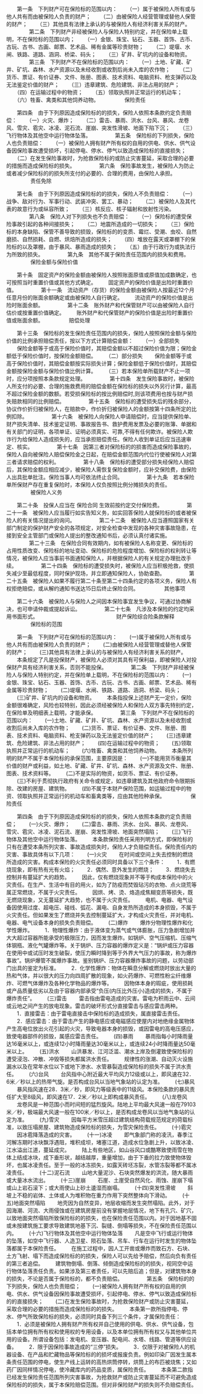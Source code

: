 
 



　　第一条　下列财产可在保险标的范围以内： 
　　（一）属于被保险人所有或与他人共有而由被保险人负责的财产； 
　　（二）由被保险人经营管理或替他人保管的财产； 
　　（三）其他具有法律上承认的与被保险人有经济利害关系的财产。 
　　
　　第二条　下列财产非经被保险人与保险人特别约定，并在保险单上载明，不在保险标的范围以内； 
　　（一）金银、珠宝、钻石、玉器、首饰、古币、古玩、古书、古画、邮票、艺术品、稀有金属等珍贵财物； 
　　（二）堤堰、水闸、铁路、道路、涵洞、桥梁、码头； 
　　（三）矿井、矿坑内的设备和物资。 
　　
　　第三条　下列财产不在保险标的范围以内： 
　　（一）土地、矿藏、矿井、矿坑、森林、水产资源以及未经收割或收割后尚未入库的农作物； 
　　（二）货币、票证、有价证券、文件、账册、图表、技术资料、电脑资料、枪支弹药以及无法鉴定价值的财产； 
　　（三）违章建筑、危险建筑、非法占用的财产； 
　　（四）在运输过程中的物资； 
　　（五）领取执照并正常运行的机动车； 
　　（六）牲畜、禽类和其他饲养动物。 
　　
　　 
保险责任

　　第四条　由于下列原因造成保险标的的损失，保险人依照本条款约定负责赔偿： 
　　（一）火灾、爆炸； 
　　（二）雷击、暴雨、洪水、台风、暴风、龙卷风、雪灾、雹灾、冰凌、泥石流、崖崩、突发性滑坡、地面下陷下沉； 
　　（三）飞行物体及其他空中运行物体坠落。 
　　
　　第五条　保险标的下列损失，保险人也负责赔偿： 
　　（一）被保险人拥有财产所有权的自用的供电、供水、供气设备因保险事故遭受损坏，引起停电、停水、停气以致造成保险标的直接损失； 
　　（二）在发生保险事故时，为抢救保险标的或防止灾害蔓延，采取合理的必要的措施而造成保险标的损失。 
　　
　　第六条　保险事故发生，被保险人为防止或者减少保险标的的损失所支付的必要的、合理的费用，由保险人承担。 
　　
　　 
责任免除 

　　第七条　由于下列原因造成保险标的的损失，保险人不负责赔偿： 
　　（一）战争、敌对行为、军事行动、武装冲突、罢工、暴动； 
　　（二）被保险人及其代表的故意行为或纵容所致； 
　　（三）核反应、核子辐射和放射性污染。 
　　
　　第八条　保险人对下列损失也不负责赔偿： 
　　（一）保险标的遭受保险事故引起的各种间接损失； 
　　（二）地震所造成的一切损失； 
　　（三）保险标的本身缺陷、保管不善导致的损毁，保险标的的变质、霉烂、受潮、虫咬、自然磨损、自然损耗、自燃、烘焙所造成的损失； 
　　（四）堆放在露天或罩棚下的保险标的以及罩棚，由于暴风、暴雨造成的损失； 
　　（五）由于行政行为或执法行为所致的损失。 
　　
　　第九条　其他不属于保险责任范围内的损失和费用。 
　　
　　 
保险金额与保险价值 

　　第十条　固定资产的保险金额由被保险人按照账面原值或原值加成数确定，也可按照当时重置价值或其他方式确定。 
　　固定资产的保险价值是出险时重置价值。 
　　
　　第十一条　流动资产（存货）的保险金额由被保险人按最近12个月任意月份的账面余额确定或由被保险人自行确定。 
　　流动资产的保险价值是出险时账面余额。 
　　
　　第十二条　账外财产和代保管财产可以由被保险人自行估价或按重置价值确定。 
　　账外财产和代保管财产的保险价值是出险时重置价值或账面余额。 
　　
　　 
赔偿处理

　　第十三条　保险标的发生保险责任范围内的损失，保险人按照保险金额与保险价值的比例承担赔偿责任，按以下方式计算赔偿金额： 
　　（一）全部损失 
　　保险金额等于或高于保险价值时，其赔偿金额以不超过保险价值为限；保险金额低于保险价值时，按保险金额赔偿。 
　　（二）部分损失 
　　保险金额等于或高于保险价值时，其赔偿金额按实际损失计算；保险金额低于保险价值时，其赔偿金额按保险金额与保险价值比例计算。 
　　（三）若本保险单所载财产不止一项时，应分项按照本条款规定处理。 
　　
　　第十四条　发生保险事故时，被保险人所支付的必要、合理的施救费用的赔偿金额在保险标的损失以外另行计算，最高不超过保险金额的数额。若受损保险标的按比例赔偿时,则该项费用也按与财产损失赔款相同的比例赔偿。 
　　
　　第十五条　保险标的遭受损失后的残余部分，协议作价折归被保险人，在赔款中，作价折归被保险人的金额按第十四条所定的比例扣除。 
　　
　　第十六条　被保险人向保险人申请赔偿时，应当提供保险单、财产损失清单、技术鉴定证明、事故报告书、救护费用发票及必要的账簿、单据和有关部门的证明，各项单证、证明必须真实、可靠,不得有任何欺诈。被保险人欺诈行为给保险人造成损失的，应当承担赔偿责任。保险人收到单证后应当迅速审定、核实。 
　　
　　第十七条　因第三者对保险标的的损害而造成保险事故的，保险人自向被保险人赔偿保险金之日起，在赔偿金额范围内代位行使被保险人对第三者请求赔偿的权利。 
　　
　　第十八条　保险标的遭受部分损失经保险人赔偿后，其保险金额应相应减少，被保险人需恢复保险金额时，应补交保险费，由保险人出具批单批注。保险当事人均可依法终止合同。 
　　
　　第十九条　若本保险单所保财产存在重复保险时，本保险人仅负按照比例分摊损失的责任。 
　　
　　 
被保险人义务

　　第二十条　投保人应当在
保险合同
生效前按约定交付保险费。 
　　
　　第二十一条　被保险人应当履行如实告知义务，如实回答保险人就保险标的或者被保险人的有关情况提出的询问。 
　　
　　第二十二条　被保险人应当遵照国家有关部门制定的保护财产安全的各项规定，对安全检查中发现的各种灾害事故隐患，在接到安全主管部门或保险人提出的整改通知书后，必须认真付诸实施。 
　　
　　第二十三条　在保险合同有效期内，如有被保险人名称变更、保险标的占用性质改变、保险标的地址变动、保险标的危险程度增加、保险标的权利转让等情况，被保险人应当事前书面通知保险人，并根据保险人的有关规定办理批改手续。 
　　
　　第二十四条　保险标的遭受损失时，被保险人应当积极抢救，使损失减少至最低程度，同时保护现场，并立即通知保险人，协助查勘。 
　　
　　第二十五条　被保险人如果不履行第二十条至第二十四条约定的各项义务，保险人有权拒绝赔偿，或从解约通知书送达15日后终止保险合同。 
　　
　　 
其他事项

　　第二十六条　被保险人与保险人之间因本保险事宜发生争议，可通过协商解决，也可申请仲裁或提起诉讼。 
　　
　　第二十七条　凡涉及本保险的约定均采用书面形式。　　　　　　　　　　　　　
　　财产保险综合险条款解释
　　
　　 
保险标的范围

　　第一条　下列财产可在保险标的范围以内：
　　(一)属于被保险人所有或与他人共有而由被保险人负责的财产；
　　(二)由被保险人经营管理或替他人保管的财产；
　　(三)其他具有法律上承认的与被保险人有经济利害关系的财产。
　　本条规定了凡是投保财产，被保险人必须对其具有可保利益，即被保险人对投保财产具有经济利害关系，否则不能投保。
　　
　　第二条　下列财产非经被保险人与保险人特别约定，并在保险单上载明，不在保险标的范围以内：
　　(一)金银、珠宝、钻石、玉器、首饰、古币、古玩、古书、古画、邮票、艺术品、稀有金属等珍贵财物；
　　(二)堤堰、水闸、铁路、道路、涵洞、桥梁、码头；
　　(三)矿井、矿坑内的设备和物资。
　　本条指投保上述财产无一定价，保险金额很难确定，风险也较特别，因此必须经被保险人和保险人双方事先特别约定，在保险单及明细表上载明，才能承保。
　　
　　第三条　下列财产不在保险标的范围以内：
　　(一)土地、矿藏、矿井、矿坑、森林、水产资源以及未经收割或收割后尚未入库的农作物；
　　(二)货币、票证、有价证券、文件、账册、图表、技术资料、电脑资料、枪支弹药以及无法鉴定价值的财产；
　　(三)违章建筑、危险建筑、非法占用的财产；
　　(四)在运输过程中的物资；
　　(五)领取执照并正常运行的机动车；
　　(六)牲畜、禽类和其他饲养动物。
　　本条所列明的财产不属于本保险标的承保范围，主要原因是：
　　(一)不能用货币衡量其价值的财产或利益，如土地、矿藏、矿井、矿坑、森林、水产资源及文件、账册、图表、技术资料等。
　　(二)不是实际的物资，如货币、票证、有价证券。
　　(三)不利于贯彻执行政府有关命令或规定，如违章建筑及其他政府命令限期拆除、改建的房屋、建筑物。
　　(四)不属于本财产保险范围，如运输过程中的物资、领取执照并正常运行的机动车和畜禽类等，应由其他险种承保。
　　
　　 
保险责任

　　第四条　由于下列原因造成保险标的的损失，保险人依照本条款约定负责赔偿；
　　(一)火灾、爆炸；
　　(二)雷击、暴雨、洪水、台风、暴风、龙卷风、雪灾、雹灾、冰凌、泥石流、崖崩、突发性滑坡、地面突然塌陷；
　　(三)飞行物体及其他空中运行物体坠落。
　　本条款保险责任采用列明方式，即保险标的只有在遭受本条所列灾害、事故造成损失时，保险人才负赔偿责任。保险责任内的灾害、事故具体有以下几项：
　　(一)火灾
　　在时间或空间上失去控制的燃烧所造成的灾害。构成本保险的火灾责任必须同时具备以下三个条件：
　　1．有燃烧现象，即有热有光有火焰；
　　2．偶然、意外发生的燃烧；
　　3．燃烧失去控制并有蔓延扩大的趋势。
　　因此，仅有燃烧现象并不等于构成本保险中的火灾责任。在生产、生活中有目的用火，如为了防疫而焚毁玷污的衣物、点火烧荒等属正常燃烧，不属于火灾责任。
　　因烘、烤、烫、烙造成焦糊变质等损失，既无燃烧现象，又无蔓延扩大趋势，也不属于火灾责任。
　　电机、电器、电气设备因使用过度、超电压、碰线、弧花、漏电、自身发热所造成的本身损毁，不属于火灾责任。但如果发生了燃烧并失去控制蔓延扩大，才构成火灾责任，并对电机、电器、电气设备本身的损失负责赔偿。
　　(二)爆炸
　　爆炸分物理性爆炸和化学性爆炸。
　　1．物理性爆炸：由于液体变为蒸气或气体膨胀，压力急剧增加并大大超过容器所能承受的极限压力，因而发生爆炸。如锅炉、空气压缩机、压缩气体钢瓶、液化气罐爆炸等。关于锅炉、压力容器的爆炸定义是：“锅炉或压力容器在使用中或试压时发生破裂，使压力瞬时降到等于外界大气压力的事故，称为爆炸事故”。锅炉爆管不属爆炸事故。鉴别锅炉、压力容器爆炸事故的问题，以劳动部门出具的鉴定为标准。
　　2．化学性爆炸：物体在瞬息分解或燃烧时放出大量的热和气体，并以很大的压力向四周扩散的现象，如火药爆炸、可燃性粉尘纤维爆炸、可燃气体爆炸及各种化学物品的爆炸等。
　　因物体本身的瑕疵，使用损耗或产品质量低劣以及由于容器内部承受“负压(内压比外压小)造成的损失，不属于爆炸责任”。
　　(三)雷击
　　雷击指由雷电造成的灾害。雷电为积雨云中、云间或云地之间产生的放电现象。雷击的破坏形式分直接雷击与感应雷击两种。
　　1．直接雷击：由于雷电直接击中保险标的造成损失，属直接雷击责任。
　　2．感应雷击：由于雷击产生的静电感应或电磁感应使屋内对地绝缘金属物体产生高电位放出火花引起的火灾，导致电器本身的损毁，或因雷电的高电压感应，致使电器部件的损毁，属感应雷击责任。
　　(四)暴雨
　　暴雨指每小时降雨量达16毫米以上，或连续12小时降雨量达30毫米以上，或连续24小时降雨量达50毫米以上。
　　(五)洪水
　　山洪暴发、江河泛滥、潮水上岸及倒灌致使保险标的遭受浸泡、冲散、冲毁等损失都属洪水责任。
　　规律性的涨潮、自动灭火设施漏水以及在常年水位以下或地下渗水、水管暴裂造成保险标的损失不属于洪水责任。
　　(六)台风
　　台风指中心附近最大平均风力12级或以上，即风速在32．6米／秒以上的热带气旋。是否构成台风以当地气象站的认定为准。
　　(七)暴风
　　暴风指风速在28．3米／秒，即风力等级表中的11级风。本保险条款的暴风责任扩大至8级风，即风速在17．2米／秒以上即构成暴风责任。
　　(八)龙卷风
　　龙卷风是一种范围小而时间短的猛烈旋风。陆地上平均最大风速一般在79103米／秒，极端最大风速一般在100米／秒以上，是否构成龙卷风以当地气象站的认定为准。
　　(九)雪灾
　　因每平方米雪压超过建筑结构荷载规范规定的荷载标准，以致压塌房屋、建筑物造成保险标的损失，为雪灾保险责任。
　　(十)雹灾
　　因冰雹降落造成的灾害。
　　(十一)冰凌
　　即气象部门称的凌汛，春季江河解冻期时冰块飘浮遇阻，堆积成坝，堵塞江道，造成水位急剧上升，以致冰凌、江水溢出江道，蔓延成灾。
　　陆上有些地区，如山谷风口或酷寒致使雨雪在物体上结成冰块，成下垂形状，越结越厚，重量增加，由于下垂的拉力致使物体毁坏，也属冰凌责任。至于一般的冰冻损失，如露天砖坯冻裂，水管冻裂等都不属冰凌责任。
　　(十二)泥石流
　　山地大量泥沙、石块突然爆发的洪流，随大暴雨或大量冰水流出。
　　(十三)崖崩
　　石崖、土崖受自然风化、雨蚀、崖崩下塌或山上岩石滚下；或大雨使山上砂土逶湿而崩塌。
　　(十四)突发性滑坡
　　斜坡上不稳的岩体、土体或人为堆积物在重力作用下突然整体向下滑动。
　　(十五)地面突然塌陷
　　地壳因为自然变异，地层收缩而发生突然塌陷。此外，对于因海潮、河流、大雨侵蚀或在建筑房屋前没有掌握地层情况，地下有孔穴、矿穴，以致地面突然塌陷所致保险标的的损失，也在保险责任范围以内。对于因地基不固或未按建筑施工要求导致建筑地基下沉、裂缝、倒塌等损失，不在保险责任范围以内。
　　(十六)飞行物体及其他空中运行物体坠落
　　凡是空中飞行或运行物体的坠落，如空中飞行器、人造卫星、陨石坠落、吊车、行车在运行时发生的物体坠落都属于本保险责任。
　　在施工过程中，因人工开凿或爆炸而致石方、石块、土方飞射、塌下而造成保险标的的损失，保险人可以先给予赔偿，然后向负有责任的第三者追偿。
　　建筑物倒塌、倒落、倾倒造成保险标的的损失，视同空中运行物体坠落责任负责。如果涉及第三者责任，可以先赔后追；但是，对建筑物本身的损失，不论是否属于保险标的，都不负责赔偿。
　　
　　第五条　保险标的的下列损失，保险人也负责赔偿；
　　(一)被保险人拥有财产所有权的自用的供电、供水、供气设备因保险事故遭受损坏，引起停电、停水、停气以致造成保险标的的直接损失；
　　(二)在发生保险事故时，为抢救保险财产或防止灾害蔓延，采取合理的必要的措施而造成保险标的的损失。
　　本条第一款所指停电、停水、停气所致保险标的损失，必须同时具备下列三个条件，才属保险责任：
　　1．必须是被保险人拥有财产所有权并自己使用的供电、供水、供气设备，包括本单位拥有所有权和使用权的专用设备，以及本单位拥有所有权又与其他单位共用的设备。所谓设备包括：发电机、变压器、配电间、水塔、线路、管道等供应设备。
　　2．限于因保险事故造成的“三停”损失。
　　3．仅限于对被保险人的机器设备、在产品和贮藏物品等保险标的的损坏或报废负责。例如印染厂因发生属本条责任范围的停电，使生产线上运转的高热烘筒停转，烘筒上的布匹被烧焦；又如药厂因同样情况停电，使冷藏库内的药品变质，属保险责任。
　　本条第二款指已经发生保险责任范围所列灾害事故，为抢救财产或防止灾害蔓延而不可避免造成保险标的的损失，属于本保险赔偿范围。但对非保险财产的损失则不负赔偿责任。

 


 

 
 
 
 
 
  


  
 

  


  


  
 
 
 
 

